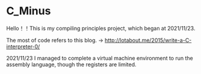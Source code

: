 # C_Minus

Hello！！This is my compiling principles project, which began at 2021/11/23.

The most of code refers to this blog. -> http://lotabout.me/2015/write-a-C-interpreter-0/

2021/11/23 
I managed to complete a virtual machine environment to run the assembly language, though the registers are limited.

